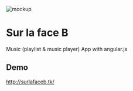 ![mockup](http://g.recordit.co/cxRoyMowTE.gif)

# Sur la face B
Music (playlist & music player) App with angular.js

## Demo

http://surlafaceb.tk/
